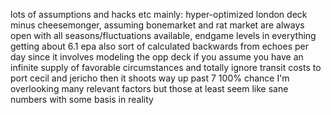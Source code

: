 lots of assumptions and hacks etc
mainly: hyper-optimized london deck minus cheesemonger, assuming bonemarket and rat market are always open with all seasons/fluctuations available, endgame levels in everything
getting about 6.1 epa
also sort of calculated backwards from echoes per day since it involves modeling the opp deck
if you assume you have an infinite supply of favorable circumstances and totally ignore transit costs to port cecil and jericho then it shoots way up past 7
100% chance I'm overlooking many relevant factors but those at least seem like sane numbers with some basis in reality